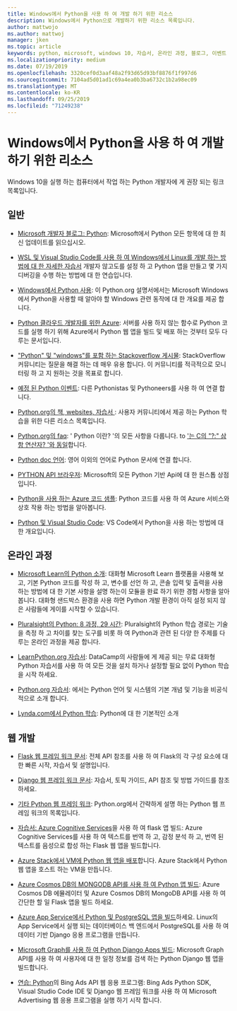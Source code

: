 ```yaml
---
title: Windows에서 Python을 사용 하 여 개발 하기 위한 리소스
description: Windows에서 Python으로 개발하기 위한 리소스 목록입니다.
author: mattwojo
ms.author: mattwoj
manager: jken
ms.topic: article
keywords: python, microsoft, windows 10, 자습서, 온라인 과정, 블로그, 이벤트
ms.localizationpriority: medium
ms.date: 07/19/2019
ms.openlocfilehash: 3320cef0d3aaf48a2f93d65d93bf8876f1f997d6
ms.sourcegitcommit: 7104ad5d01ad1c69a4ea0b3ba6732c1b2a98ec09
ms.translationtype: MT
ms.contentlocale: ko-KR
ms.lasthandoff: 09/25/2019
ms.locfileid: "71249238"
---
```

# <a name="resources-for-developing-with-python-on-windows"></a>Windows에서 Python을 사용 하 여 개발 하기 위한 리소스

Windows 10을 실행 하는 컴퓨터에서 작업 하는 Python 개발자에 게 권장 되는 링크 목록입니다.

## <a name="general"></a>일반

- [Microsoft 개발자 블로그: Python](https://devblogs.microsoft.com/python/): Microsoft에서 Python 모든 항목에 대 한 최신 업데이트를 읽으십시오.

- [WSL 및 Visual Studio Code를 사용 하 여 Windows에서 Linux를 개발 하는 방법에 대 한 자세한 자습서](https://devblogs.microsoft.com/commandline/an-in-depth-tutorial-on-linux-development-on-windows-with-wsl-and-visual-studio-code/) 개발자 않고도를 설정 하 고 Python 앱을 만들고 몇 가지 디버깅을 수행 하는 방법에 대 한 연습입니다.

- [Windows에서 Python 사용](https://docs.python.org/3/using/windows.html): 이 Python.org 설명서에서는 Microsoft Windows에서 Python을 사용할 때 알아야 할 Windows 관련 동작에 대 한 개요를 제공 합니다.

- [Python 클라우드 개발자를 위한 Azure](https://docs.microsoft.com/azure/python/): 서버를 사용 하지 않는 함수로 Python 코드를 실행 하기 위해 Azure에서 Python 웹 앱을 빌드 및 배포 하는 것부터 모두 다루는 문서입니다.

- ["Python" 및 "windows"를 포함 하는 Stackoverflow 게시물](https://stackoverflow.com/questions/4750806/how-do-i-install-pip-on-windows/12476379): StackOverflow 커뮤니티는 질문을 해결 하는 데 매우 유용 합니다. 이 커뮤니티를 적극적으로 모니터링 하 고 지 원하는 것을 목표로 합니다.

- [예정 된 Python 이벤트](https://www.python.org/events/python-events): 다른 Pythonistas 및 Pythoneers를 사용 하 여 연결 합니다.

- [Python.org의 책, websites, 자습서 ](https://wiki.python.org/moin/BeginnersGuide/Programmers): 사용자 커뮤니티에서 제공 하는 Python 학습을 위한 다른 리소스 목록입니다.

- [Python.org의 faq](https://docs.python.org/3/faq/): ' Python 이란? '의 모든 사항을 다룹니다. to ['는 C의 "?:" 삼항 연산자? '와 동일](https://docs.python.org/3/faq/programming.html#is-there-an-equivalent-of-c-s-ternary-operator)합니다.

- [Python doc 언어](https://wiki.python.org/moin/Languages): 영어 이외의 언어로 Python 문서에 연결 합니다.

- [PYTHON API 브라우저](https://docs.microsoft.com/python/api/?view=azure-python): Microsoft의 모든 Python 기반 Api에 대 한 원스톱 상점입니다.

- [Python을 사용 하는 Azure 코드 샘플](https://azure.microsoft.com/en-us/resources/samples/?platform=python&sort=0): Python 코드를 사용 하 여 Azure 서비스와 상호 작용 하는 방법을 알아봅니다.

- [Python 및 Visual Studio Code](https://code.visualstudio.com/docs/languages/python): VS Code에서 Python을 사용 하는 방법에 대 한 개요입니다.

## <a name="online-courses"></a>온라인 과정

- [Microsoft Learn의 Python 소개](https://docs.microsoft.com/en-us/learn/modules/intro-to-python/): 대화형 Microsoft Learn 플랫폼을 사용해 보고, 기본 Python 코드를 작성 하 고, 변수를 선언 하 고, 콘솔 입력 및 출력을 사용 하는 방법에 대 한 기본 사항을 설명 하는이 모듈을 완료 하기 위한 경험 사항을 알아봅니다. 대화형 샌드박스 환경을 사용 하면 Python 개발 환경이 아직 설정 되지 않은 사람들에 게이를 시작할 수 있습니다.

- [Pluralsight의 Python: 8 과정, 29 시간](https://app.pluralsight.com/paths/skills/python): Pluralsight의 Python 학습 경로는 기술을 측정 하 고 차이를 찾는 도구를 비롯 하 여 Python과 관련 된 다양 한 주제를 다루는 온라인 과정을 제공 합니다.

- [LearnPython.org 자습서](https://www.learnpython.org/): DataCamp의 사람들에 게 제공 되는 무료 대화형 Python 자습서를 사용 하 여 모든 것을 설치 하거나 설정할 필요 없이 Python 학습을 시작 하세요.

- [Python.org 자습서](https://docs.python.org/3/tutorial/index.html): 에서는 Python 언어 및 시스템의 기본 개념 및 기능을 비공식적으로 소개 합니다.

- [Lynda.com에서 Python 학습](https://www.lynda.com/Python-tutorials/Learning-Python/661773-2.html): Python에 대 한 기본적인 소개

## <a name="web-development"></a>웹 개발

- [Flask 웹 프레임 워크 문서](https://flask.palletsprojects.com/en/1.1.x/): 전체 API 참조를 사용 하 여 Flask의 각 구성 요소에 대 한 빠른 시작, 자습서 및 설명입니다.

- [Django 웹 프레임 워크 문서](https://docs.djangoproject.com/en/2.2/): 자습서, 토픽 가이드, API 참조 및 방법 가이드를 참조 하세요.

- [기타 Python 웹 프레임 워크](https://wiki.python.org/moin/WebFrameworks): Python.org에서 간략하게 설명 하는 Python 웹 프레임 워크의 목록입니다.

- [자습서: Azure Cognitive Services](https://docs.microsoft.com/azure/cognitive-services/translator/tutorial-build-flask-app-translation-synthesis)을 사용 하 여 flask 앱 빌드: Azure Cognitive Services를 사용 하 여 텍스트를 번역 하 고, 감정 분석 하 고, 번역 된 텍스트를 음성으로 합성 하는 Flask 웹 앱을 빌드합니다.

- [Azure Stack에서 VM에 Python 웹 앱을 배포](https://docs.microsoft.com/azure-stack/user/azure-stack-dev-start-howto-vm-python)합니다. Azure Stack에서 Python 웹 앱을 호스트 하는 VM을 만듭니다.

- [Azure Cosmos DB의 MONGODB API를 사용 하 여 Python 앱 빌드](https://docs.microsoft.com/azure/cosmos-db/create-mongodb-flask): Azure Cosmos DB 에뮬레이터 및 Azure Cosmos DB의 MongoDB API를 사용 하 여 간단한 할 일 Flask 앱을 빌드 하세요.

- [Azure App Service에서 Python 및 PostgreSQL 앱을 빌드](https://docs.microsoft.com/azure/app-service/containers/tutorial-python-postgresql-app)하세요. Linux의 App Service에서 실행 되는 데이터베이스 백 엔드에서 PostgreSQL를 사용 하 여 데이터 기반 Django 응용 프로그램을 만듭니다.

- [Microsoft Graph를 사용 하 여 Python Django Apps 빌드](https://docs.microsoft.com/graph/tutorials/python): Microsoft Graph API를 사용 하 여 사용자에 대 한 일정 정보를 검색 하는 Python Django 웹 앱을 빌드합니다.

- [연습: Python](https://docs.microsoft.com/advertising/guides/walkthrough-web-application-python?view=bingads-13)의 Bing Ads API 웹 응용 프로그램: Bing Ads Python SDK, Visual Studio Code IDE 및 Django 웹 프레임 워크를 사용 하 여 Microsoft Advertising 웹 응용 프로그램을 실행 하기 시작 합니다.

<!-- ## Data Science and Machine Learning

- Anaconda - brief description
- Canopy - brief description
- TensorFlow - brief description
- Scikit-Learn, Keras, PyTorch, etc - brief descriptions

## Desktop GUI app and IoT development

- PyQT - brief description
- PyJs - brief description
- PyGUI - brief descriptio
- Kivy - brief descriptio
- PyGTK - brief descriptio
- WxPython - brief description
- PyGame - brief description (with links to our internal games once they're done?) -->

